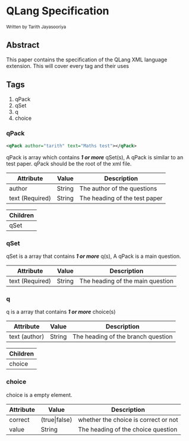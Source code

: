 # QLang Specification

<sup>Written by Tarith Jayasooriya</sup>

## Abstract

This paper contains the specification of the QLang XML language extension. This will cover every tag and their uses



## Tags

1. qPack
2. qSet
3. q
4. choice

### qPack

```xml
<qPack author="tarith" text="Maths test"></qPack>
```



qPack is array which contains ***1 or more*** qSet(s), A qPack is similar to an test paper. qPack should be the root of the xml file.

| Attribute       | Value  | Description                   |
| --------------- | ------ | ----------------------------- |
| author          | String | The author of the questions   |
| text (Required) | String | The heading of the test paper |

| Children |
| -------- |
| qSet     |

### qSet

qSet is a array that contains ***1 or more*** q(s), A qPack is a main question.    

| Attribute       | Value  | Description                      |
| --------------- | ------ | -------------------------------- |
| text (Required) | String | The heading of the main question |

### q

q is a array that contains ***1 or more*** choice(s)

| Attribute     | Value  | Description                        |
| ------------- | ------ | ---------------------------------- |
| text (author) | String | The heading of the branch question |

| Children |
| -------- |
| choice   |

### choice

choice is a empty element.

| Attribute | Value         | Description                          |
| --------- | ------------- | ------------------------------------ |
| correct   | (true\|false) | whether the choice is correct or not |
| value     | String        | The heading of the choice question   |


